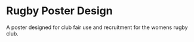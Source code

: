 # Rugby Poster Design 
A poster designed for club fair use and recruitment for the womens rugby club. 
